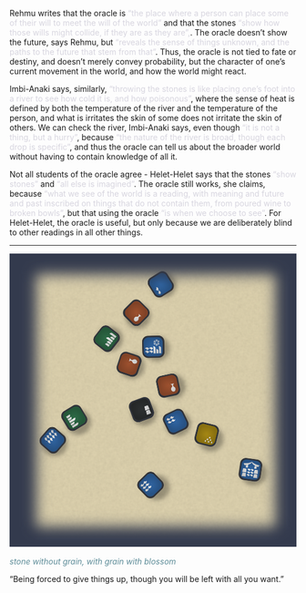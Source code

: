 Rehmu writes that the oracle is <span style='color: #d7d5dfff;'>“the place where a person can place some of their will to meet the will of the world”</span> and that the stones <span style='color: #d7d5dfff;'>“show how those wills might collide, if they are as they are”,</span>.  The oracle doesn’t show the future, says Rehmu, but <span style='color: #d7d5dfff;'>“reveals the sense of things unknown, and the paths to the future that stem from that”</span>.  Thus, the oracle is not tied to fate or destiny, and doesn’t merely convey probability, but the character of one’s current movement in the world, and how the world might react.

Imbi-Anaki says, similarly, <span style='color: #d7d5dfff;'>“throwing the stones is like placing one’s foot into a river to see how cold it is, and how poisonous”</span>, where the sense of heat is defined by both the temperature of the river and the temperature of the person, and what is irritates the skin of some does not irritate the skin of others.  We can check the river, Imbi-Anaki says, even though <span style='color: #d7d5dfff;'>“it is not a thing, but a hurry”</span>, because <span style='color: #d7d5dfff;'>“the nature of the river is broad, though each drop is specific”</span>, and thus the oracle can tell us about the broader world without having to contain knowledge of all it.

Not all students of the oracle agree - Helet-Helet says that the stones <span style='color: #d7d5dfff;'>“show stones”</span> and <span style='color: #d7d5dfff;'>“all else is imagined”</span>.  The oracle still works, she claims, because <span style='color: #d7d5dfff;'>“what we see of the world is a reading, with meaning and future and past inscribed on things that do not contain them, from poured wine to broken bowls”</span>, but that using the oracle <span style='color: #d7d5dfff;'>“is when we choose to see”</span>.  For Helet-Helet, the oracle is useful, but only because we are deliberately blind to other readings in all other things.

---


![Example Oracle|70](/content/media/world/oracle/orexample2.png)

<span style='color: #5D8C98;'> _stone without grain, with grain with blossom_</span>


“Being forced to give things up, though you will be left with all you want.”

